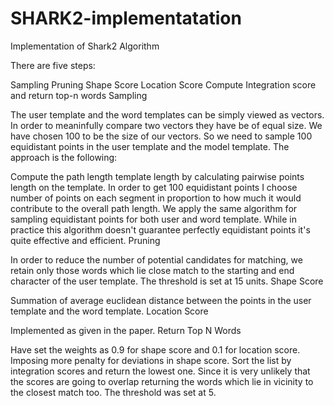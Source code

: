 # SHARK2-implementatation


Implementation of Shark2 Algorithm

There are five steps:

Sampling
Pruning
Shape Score
Location Score
Compute Integration score and return top-n words
Sampling

The user template and the word templates can be simply viewed as vectors. In order to meaninfully compare two vectors they have be of equal size. We have chosen 100 to be the size of our vectors. So we need to sample 100 equidistant points in the user template and the model template. The approach is the following:

Compute the path length template length by calculating pairwise points length on the template.
In order to get 100 equidistant points I choose number of points on each segment in proportion to how much it would contribute to the overall path length.
We apply the same algorithm for sampling equidistant points for both user and word template.
While in practice this algorithm doesn't guarantee perfectly equidistant points it's quite effective and efficient.
Pruning

In order to reduce the number of potential candidates for matching, we retain only those words which lie close match to the starting and end character of the user template.
The threshold is set at 15 units.
Shape Score

Summation of average euclidean distance between the points in the user template and the word template.
Location Score

Implemented as given in the paper.
Return Top N Words

Have set the weights as 0.9 for shape score and 0.1 for location score. Imposing more penalty for deviations in shape score.
Sort the list by integration scores and return the lowest one. Since it is very unlikely that the scores are going to overlap returning the words which lie in vicinity to the closest match too. The threshold was set at 5.
